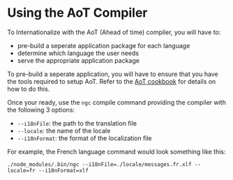 # Using the AoT Compiler

To Internationalize with the AoT \(Ahead of time\) compiler, you will have to:

* pre-build a seperate application package for each language 
* determine which language the user needs
* serve the appropriate application package

To pre-build a seperate application, you will have to ensure that you have the tools required to setup AoT. Refer to the [AoT cookbook](https://angular.io/docs/ts/latest/cookbook/aot-compiler.html) for details on how to do this.

Once your ready, use the `ngc` compile command providing the compiler with the following 3 options:

* `--i18nFile`: the path to the translation file
* `--locale`: the name of the locale
* `--i18nFormat`: the format of the localization file

For example, the French language command would look something like this:

```text
./node_modules/.bin/ngc --i18nFile=./locale/messages.fr.xlf --locale=fr --i18nFormat=xlf
```

